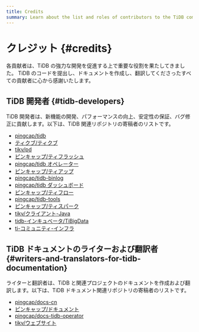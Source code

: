 ```yaml
---
title: Credits
summary: Learn about the list and roles of contributors to the TiDB community.
---
```


# クレジット {#credits}

各貢献者は、TiDB の強力な開発を促進する上で重要な役割を果たしてきました。 TiDB のコードを提出し、ドキュメントを作成し、翻訳してくださったすべての貢献者に心から感謝いたします。

## TiDB 開発者 {#tidb-developers}

TiDB 開発者は、新機能の開発、パフォーマンスの向上、安定性の保証、バグ修正に貢献します。以下は、TiDB 関連リポジトリの寄稿者のリストです。

-   [<a href="https://github.com/pingcap/tidb/graphs/contributors">pingcap/tidb</a>](https://github.com/pingcap/tidb/graphs/contributors)
-   [<a href="https://github.com/tikv/tikv/graphs/contributors">ティクブ/ティクブ</a>](https://github.com/tikv/tikv/graphs/contributors)
-   [<a href="https://github.com/tikv/pd/graphs/contributors">tikv/pd</a>](https://github.com/tikv/pd/graphs/contributors)
-   [<a href="https://github.com/pingcap/tiflash/graphs/contributors">ピンキャップ/ティフラッシュ</a>](https://github.com/pingcap/tiflash/graphs/contributors)
-   [<a href="https://github.com/pingcap/tidb-operator/graphs/contributors">pingcap/tidb オペレーター</a>](https://github.com/pingcap/tidb-operator/graphs/contributors)
-   [<a href="https://github.com/pingcap/tiup/graphs/contributors">ピンキャップ/ティアップ</a>](https://github.com/pingcap/tiup/graphs/contributors)
-   [<a href="https://github.com/pingcap/tidb-binlog/graphs/contributors">pingcap/tidb-binlog</a>](https://github.com/pingcap/tidb-binlog/graphs/contributors)
-   [<a href="https://github.com/pingcap/tidb-dashboard/graphs/contributors">pingcap/tidb ダッシュボード</a>](https://github.com/pingcap/tidb-dashboard/graphs/contributors)
-   [<a href="https://github.com/pingcap/tiflow/graphs/contributors">ピンキャップ/ティフロー</a>](https://github.com/pingcap/tiflow/graphs/contributors)
-   [<a href="https://github.com/pingcap/tidb-tools/graphs/contributors">pingcap/tidb-tools</a>](https://github.com/pingcap/tidb-tools/graphs/contributors)
-   [<a href="https://github.com/pingcap/tispark/graphs/contributors">ピンキャップ/ティスパーク</a>](https://github.com/pingcap/tispark/graphs/contributors)
-   [<a href="https://github.com/tikv/client-java/graphs/contributors">tikv/クライアント-Java</a>](https://github.com/tikv/client-java/graphs/contributors)
-   [<a href="https://github.com/tidb-incubator/TiBigData/graphs/contributors">tidb-インキュベータ/TiBigData</a>](https://github.com/tidb-incubator/TiBigData/graphs/contributors)
-   [<a href="https://github.com/orgs/ti-community-infra/people">ti-コミュニティ-インフラ</a>](https://github.com/orgs/ti-community-infra/people)

## TiDB ドキュメントのライターおよび翻訳者 {#writers-and-translators-for-tidb-documentation}

ライターと翻訳者は、TiDB と関連プロジェクトのドキュメントを作成および翻訳します。以下は、TiDB ドキュメント関連リポジトリの寄稿者のリストです。

-   [<a href="https://github.com/pingcap/docs-cn/graphs/contributors">pingcap/docs-cn</a>](https://github.com/pingcap/docs-cn/graphs/contributors)
-   [<a href="https://github.com/pingcap/docs/graphs/contributors">ピンキャップ/ドキュメント</a>](https://github.com/pingcap/docs/graphs/contributors)
-   [<a href="https://github.com/pingcap/docs-tidb-operator/graphs/contributors">pingcap/docs-tidb-operator</a>](https://github.com/pingcap/docs-tidb-operator/graphs/contributors)
-   [<a href="https://github.com/tikv/website/graphs/contributors">tikv/ウェブサイト</a>](https://github.com/tikv/website/graphs/contributors)
